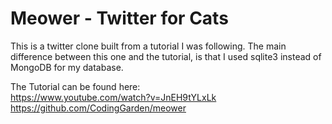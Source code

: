 # Meower - Twitter for Cats

This is a twitter clone built from a tutorial I was following.
The main difference between this one and the tutorial, is that I used
sqlite3 instead of MongoDB for my database.

The Tutorial can be found here:\
https://www.youtube.com/watch?v=JnEH9tYLxLk \
https://github.com/CodingGarden/meower
